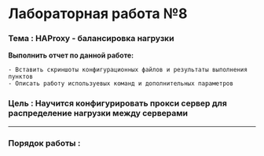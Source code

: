 # Лабораторная работа №8
### Тема : HAProxy - балансировка нагрузки
**Выполнить отчет по данной работе:**  
```
- Вставить скриншоты конфигурационных файлов и результаты выполнения пунктов  
- Описать работу используевых команд и дополнительных параметров
```

### Цель : Научится конфигурировать прокси сервер для распределение нагрузки между серверами
---
### Порядок работы :
